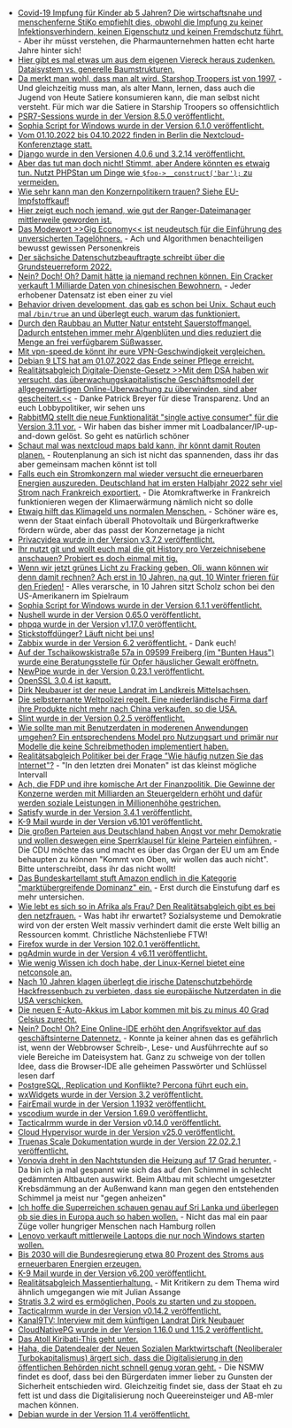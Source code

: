 * [Covid-19 Impfung für Kinder ab 5 Jahren? Die wirtschaftsnahe und menschenferne StiKo empfiehlt dies, obwohl die Impfung zu keiner Infektionsverhindern, keinen Eigenschutz und keinen Fremdschutz führt.](https://impfentscheidung.online/kinder-ab-5-jahren-gegen-corona-impfen-fragwuerdige-begruendungen-der-stiko/) - Aber ihr müsst verstehen, die Pharmaunternehmen hatten echt harte Jahre hinter sich!
* [Hier gibt es mal etwas um aus dem eigenen Viereck heraus zudenken. Dataisystem vs. generelle Baumstrukturen.](https://utcc.utoronto.ca/~cks/space/blog/tech/FilesystemsVsGeneralTrees)
* [Da merkt man wohl, dass man alt wird. Starshop Troopers ist von 1997.](https://blog.fefe.de/?ts=9c3cd60f) - Und gleichzeitig muss man, als alter Mann, lernen, dass auch die Jugend von Heute Satiere konsumieren kann, die man selbst nicht versteht. Für mich war die Satiere in Starship Troopers so offensichtlich
* [PSR7-Sessions wurde in der Version 8.5.0 veröffentlicht.](https://github.com/psr7-sessions/storageless/releases/tag/8.5.0)
* [Sophia Script for Windows wurde in der Version 6.1.0 veröffentlicht.](https://github.com/farag2/Sophia-Script-for-Windows/releases/tag/6.1.0)
* [Vom 01.10.2022 bis 04.10.2022 finden in Berlin die Nextcloud-Konferenztage statt.](https://nextcloud.com/blog/youre-invited-nextcloud-conference-on-october-1-2-in-berlin/)
* [Django wurde in den Versionen 4.0.6 und 3.2.14 veröffentlicht.](https://www.bleepingcomputer.com/news/security/django-fixes-sql-injection-vulnerability-in-new-releases/)
* [Aber das tut man doch nicht! Stimmt, aber Andere könnten es etwaig tun. Nutzt PHPStan um Dinge wie `$foo->__construct('bar');` zu vermeiden.](https://matthiasnoback.nl/2022/07/effective-immutability-with-phpstan/)
* [Wie sehr kann man den Konzernpolitikern trauen? Siehe EU-Impfstoffkauf!](https://netzpolitik.org/2022/informationsfreiheitsbeauftragte-regierungs-chats-muessen-zu-den-akten/)
* [Hier zeigt euch noch jemand, wie gut der Ranger-Dateimanager mittlerweile geworden ist.](https://opensource.com/article/22/7/manage-files-linux-terminal-ranger)
* [Das Modewort >>Gig Economy<< ist neudeutsch für die Einführung des unversicherten Tagelöhners.](https://netzpolitik.org/2022/plattformarbeit-wie-ungleichheiten-in-die-digitale-arbeitswelt-mitziehen/) - Ach und Algorithmen benachteiligen bewusst gewissen Personenkreis
* [Der sächsiche Datenschutzbeauftragte schreibt über die Grundsteuerreform 2022.](https://www.saechsdsb.de/113-allgemein/678-grundsteuerreform-2022-zustaendigkeit-des-bfdi)
* [Nein? Doch! Oh? Damit hätte ja niemand rechnen können. Ein Cracker verkauft 1 Milliarde Daten von chinesischen Bewohnern.](https://www.borncity.com/blog/2022/07/05/hacker-verkauft-1-milliarde-daten-der-bewohner-shanghais-fr-10-bitcoins/) - Jeder erhobener Datensatz ist eben einer zu viel
* [Behavior driven development, das gab es schon bei Unix. Schaut euch mal `/bin/true` an und überlegt euch, warum das funktioniert.](https://utcc.utoronto.ca/~cks/space/blog/unix/EmptyFileWhyTrue)
* [Durch den Raubbau an Mutter Natur entsteht Sauerstoffmangel. Dadurch entstehen immer mehr Algenblüten und dies reduziert die Menge an frei verfügbarem Süßwasser.](https://www.sonnenseite.com/de/umwelt/das-wasser-verschwindet/)
* [Mit vpn-speed.de könnt ihr eure VPN-Geschwindigkeit vergleichen.](https://goneuland.de/neues-projekt-vpn-speed-de/)
* [Debian 9 LTS hat am 01.07.2022 das Ende seiner Pflege erreicht.](https://lwn.net/Articles/899962/)
* [Realitätsabgleich Digitale-Dienste-Gesetz >>Mit dem DSA haben wir versucht, das überwachungskapitalistische Geschäftsmodell der allgegenwärtigen Online-Überwachung zu überwinden, sind aber gescheitert.<<](https://www.patrick-breyer.de/digitale-dienste-gesetz-kein-digitales-grundgesetz-industrie-und-regierungsinteressen-haben-sich-durchgesetzt/) - Danke Patrick Breyer für diese Transparenz. Und an euch Lobbypolitiker, wir sehen uns
* [RabbitMQ stellt die neue Funktionalität "single active consumer" für die Version 3.11 vor.](https://blog.rabbitmq.com/posts/2022/07/rabbitmq-3-11-feature-preview-single-active-consumer-for-streams/) - Wir haben das bisher immer mit Loadbalancer/IP-up-and-down gelöst. So geht es natürlich schöner
* [Schaut mal was nextcloud maps bald kann, ihr könnt damit Routen planen.](https://nextcloud.com/blog/plan-your-next-trip-with-nextcloud-maps-new-features/) - Routenplanung an sich ist nicht das spannenden, dass ihr das aber gemeinsam machen könnt ist toll
* [Falls euch ein Stromkonzern mal wieder versucht die erneuerbaren Energien auszureden. Deutschland hat im ersten Halbjahr 2022 sehr viel Strom nach Frankreich exportiert.](https://www.sonnenseite.com/de/energie/erneuerbare-muessen-fuer-franzoesische-atomkraft-einspringen/) - Die Atomkraftwerke in Frankreich funktionieren wegen der Klimaerwärmung nämlich nicht so dolle
* [Etwaig hilft das Klimageld uns normalen Menschen.](https://www.sonnenseite.com/de/wirtschaft/studie-des-verbraucher-rats-klimageld-kann-soziale-haerten-abfedern/) - Schöner wäre es, wenn der Staat einfach überall Photovoltaik und Bürgerkraftwerke fördern würde, aber das passt der Konzernetage ja nicht
* [Privacyidea wurde in der Version v3.7.2 veröffentlicht.](https://github.com/privacyidea/privacyidea/releases/tag/v3.7.2)
* [Ihr nutzt git und wollt euch mal die git History pro Verzeichnisebene anschauen? Probiert es doch einmal mit tig.](https://opensource.com/article/22/7/visualize-git-workflow-tig)
* [Wenn wir jetzt grünes Licht zu Fracking geben, Oli, wann können wir denn damit rechnen? Ach erst in 10 Jahren, na gut, 10 Winter frieren für den Frieden!](https://www.sonnenseite.com/de/umwelt/gesundheitsschaeden-durch-klimawandel/) - Alles verarsche, in 10 Jahren sitzt Scholz schon bei den US-Amerikanern im Spielraum
* [Sophia Script for Windows wurde in der Version 6.1.1 veröffentlicht.](https://github.com/farag2/Sophia-Script-for-Windows/releases/tag/6.1.1)
* [Nushell wurde in der Version 0.65.0 veröffentlicht.](https://github.com/nushell/nushell/releases/tag/0.65.0)
* [phpqa wurde in der Version v1.17.0 veröffentlicht.](https://github.com/jakzal/phpqa/releases/tag/v1.75.0)
* [Stickstoffdünger? Läuft nicht bei uns!](https://netzfrauen.org/2022/07/05/nitrogen-2-2/)
* [Zabbix wurde in der Version 6.2 veröffentlicht.](https://blog.zabbix.com/zabbix-6-2-is-out-now/21602/) - Dank euch!
* [Auf der Tschaikowskistraße 57a in 09599 Freiberg (im "Bunten Haus") wurde eine Beratungsstelle für Opfer häuslicher Gewalt eröffnetn.](https://www.mdr.de/nachrichten/sachsen/chemnitz/freiberg/beratung-haeusliche-gewalt-mittelsachsen-100.html)
* [NewPipe wurde in der Version 0.23.1 veröffentlicht.](https://newpipe.net/blog/pinned/release/newpipe-0.23.1/)
* [OpenSSL 3.0.4 ist kaputt.](https://www.borncity.com/blog/2022/07/06/openssl-3-0-4-schwachstelle-cve-2022-2274-heap-speicherbeschdigung-mit-rsa-private-key-operation/)
* [Dirk Neubauer ist der neue Landrat im Landkreis Mittelsachsen.](https://www.mdr.de/nachrichten/sachsen/chemnitz/freiberg/interview-dirk-neubauer-landrat-mittelsachsen-100.html)
* [Die selbsternante Weltpolizei regelt. Eine niederländische Firma darf ihre Produkte nicht mehr nach China verkaufen, so die USA.](https://blog.fefe.de/?ts=9c3ba5a3)
* [Slint wurde in der Version 0.2.5 veröffentlicht.](https://github.com/slint-ui/slint/releases/tag/v0.2.5)
* [Wie sollte man mit Benutzerdaten in moderenen Anwendungen umgehen? Ein entsprechendens Model pro Nutzungsart und primär nur Modelle die keine Schreibmethoden implementiert haben.](https://matthiasnoback.nl/2022/07/decoupling-your-security-user-from-your-user-model/)
* [Realitätsabgleich Politiker bei der Frage "Wie häufig nutzen Sie das Internet"?](https://blog.fefe.de/?ts=9c3b3543) - "In den letzten drei Monaten" ist das kleinst mögliche Intervall
* [Ach, die FDP und ihre komische Art der Finanzpolitik. Die Gewinne der Konzerne werden mit Milliarden an Steuergeldern erhöht und dafür werden soziale Leistungen in Millionenhöhe gestrichen.](https://blog.fefe.de/?ts=9c3b3381)
* [Satisfy wurde in der Version 3.4.1 veröffentlicht.](https://github.com/ludofleury/satisfy/releases/tag/3.4.1)
* [K-9 Mail wurde in der Version v6.101 veröffentlicht.](https://github.com/thundernest/k-9/releases/tag/6.101)
* [Die großen Parteien aus Deutschland haben Angst vor mehr Demokratie und wollen deswegen eine Sperrklausel für kleine Parteien einführen.](https://www.patrick-breyer.de/piratenpartei-jetzt-unterschreiben-fuer-stopp-der-unfairen-und-undemokratischen-sperrklausel/) - Die CDU möchte das und macht es über das Organ der EU um am Ende behaupten zu können "Kommt von Oben, wir wollen das auch nicht". Bitte unterschreibt, dass ihr das nicht wollt!
* [Das Bundeskartellamt stuft Amazon endlich in die Kategorie "marktübergreifende Dominanz" ein.](https://netzpolitik.org/2022/wettbewerb-bundeskartellamt-verschaerft-gangart-gegen-amazon/) - Erst durch die Einstufung darf es mehr untersichen.
* [Wie lebt es sich so in Afrika als Frau? Den Realitätsabgleich gibt es bei den netzfrauen.](https://netzfrauen.org/2022/07/06/nigeria-5/) - Was habt ihr erwartet? Sozialsysteme und Demokratie wird von der ersten Welt massiv verhindert damit die erste Welt billig an Ressourcen kommt. Christliche Nächstenliebe FTW!
* [Firefox wurde in der Version 102.0.1 veröffentlicht.](https://www.borncity.com/blog/2022/07/07/firefox-102-0-1-freigegeben/)
* [pgAdmin wurde in der Version 4 v6.11 veröffentlicht.](https://www.postgresql.org/about/news/pgadmin-4-v611-released-2480/)
* [Wie wenig Wissen ich doch habe, der Linux-Kernel bietet eine netconsole an.](https://utcc.utoronto.ca/~cks/space/blog/linux/NetconsoleMixedViews)
* [Nach 10 Jahren klagen überlegt die irische Datenschutzbehörde Hackfressenbuch zu verbieten, dass sie europäische Nutzerdaten in die USA verschicken.](https://blog.fefe.de/?ts=9c39c707)
* [Die neuen E-Auto-Akkus im Labor kommen mit bis zu minus 40 Grad Celsius zurecht.](https://www.sonnenseite.com/de/energie/neue-akkus-sind-hitze-und-kaelteunempfindlich/)
* [Nein? Doch! Oh? Eine Online-IDE erhöht den Angrifsvektor auf das geschäftsinterne Datennetz.](https://www.bleepingcomputer.com/news/security/online-programming-ides-can-be-used-to-launch-remote-cyberattacks/) - Konnte ja keiner ahnen das es gefährlich ist, wenn der Webbrowser Schreib-, Lese- und Ausführrechte auf so viele Bereiche im Dateisystem hat. Ganz zu schweige von der tollen Idee, dass die Browser-IDE alle geheimen Passwörter und Schlüssel lesen darf
* [PostgreSQL, Replication und Konflikte? Percona führt euch ein.](https://www.percona.com/blog/postgresql-replication-and-conflicts/)
* [wxWidgets wurde in der Version 3.2 veröffentlicht.](https://www.phoronix.com/scan.php?page=news_item&px=wxWidgets-3.2-Released)
* [FairEmail wurde in der Version 1.1932 veröffentlicht.](https://github.com/M66B/FairEmail/releases/tag/1.1932)
* [vscodium wurde in der Version 1.69.0 veröffentlicht.](https://github.com/VSCodium/vscodium/releases/tag/1.69.0)
* [Tacticalrmm wurde in der Version v0.14.0 veröffentlicht.](https://github.com/amidaware/tacticalrmm/releases/tag/v0.14.0)
* [Cloud Hypervisor wurde in der Version v25.0 veröffentlicht.](https://github.com/cloud-hypervisor/cloud-hypervisor/releases/tag/v25.0)
* [Truenas Scale Dokumentation wurde in der Version 22.02.2.1 veröffentlicht.](https://github.com/truenas/documentation/releases/tag/TS22.02.2.1)
* [Vonovia dreht in den Nachtstunden die Heizung auf 17 Grad herunter.](https://blog.fefe.de/?ts=9c387466) - Da bin ich ja mal gespannt wie sich das auf den Schimmel in schlecht gedämmten Altbauten auswirkt. Beim Altbau mit schlecht umgesetzter Krebsdämmung an der Außenwand kann man gegen den entstehenden Schimmel ja meist nur "gegen anheizen"
* [Ich hoffe die Superreichen schauen genau auf Sri Lanka und überlegen ob sie dies in Europa auch so haben wollen.](https://blog.fefe.de/?ts=9c387244) - Nicht das mal ein paar Züge voller hungriger Menschen nach Hamburg rollen
* [Lenovo verkauft mittlerweile Laptops die nur noch Windows starten wollen.](https://mjg59.dreamwidth.org/59931.html)
* [Bis 2030 will die Bundesregierung etwa 80 Prozent des Stroms aus erneuerbaren Energien erzeugen.](https://www.sonnenseite.com/de/politik/mit-neuen-gesetzlichen-grundlagen-die-energiewende-beschleunigen/)
* [K-9 Mail wurde in der Version v6.200 veröffentlicht.](https://github.com/thundernest/k-9/releases/tag/6.200)
* [Realitätsabgleich Massentierhaltung.](https://netzfrauen.org/2022/07/08/agriculture-industry-2/) - Mit Kritikern zu dem Thema wird ähnlich umgegangen wie mit Julian Assange
* [Stratis 3.2 wird es ermöglichen, Pools zu starten und zu stoppen.](https://www.phoronix.com/scan.php?page=news_item&px=Stratis-3.2-Released)
* [Tacticalrmm wurde in der Version v0.14.2 veröffentlicht.](https://github.com/amidaware/tacticalrmm/releases/tag/v0.14.2)
* [Kanal9TV: Interview mit dem künftigen Landrat Dirk Neubauer](https://www.youtube.com/watch?v=swOPHG00GTs)
* [CloudNativePG wurde in der Version 1.16.0 und 1.15.2 veröffentlicht.](https://www.postgresql.org/about/news/cloudnativepg-1160-and-1152-released-2482/)
* [Das Atoll Kiribati-This geht unter.](https://netzfrauen.org/2022/07/10/kiribati-2/)
* [Haha, die Datendealer der Neuen Sozialen Marktwirtschaft (Neoliberaler Turbokapitalismus) ärgert sich, dass die Digitalisierung in den öffentlichen Behörden nicht schnell genug voran geht.](https://www.borncity.com/blog/2022/07/10/insm-beklagt-stillstand-bei-der-verwaltungsdigitalisierung/) - Die NSMW findet es doof, dass bei den Bürgerdaten immer lieber zu Gunsten der Sicherheit entschieden wird. Gleichzeitig findet sie, dass der Staat eh zu fett ist und dass die Digitalisierung noch Queereinsteiger und AB-mler machen können.
* [Debian wurde in der Version 11.4 veröffentlicht.](https://www.phoronix.com/scan.php?page=news_item&px=Debian-11.4-Released)
